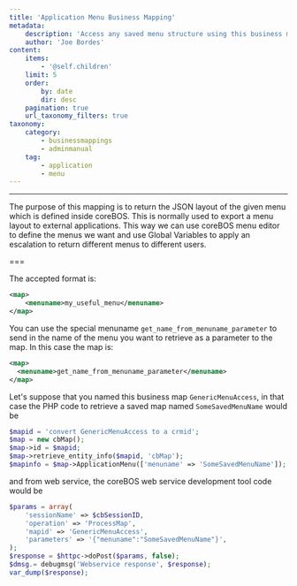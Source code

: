 ```yaml
---
title: 'Application Menu Business Mapping'
metadata:
    description: 'Access any saved menu structure using this business map.'
    author: 'Joe Bordes'
content:
    items:
        - '@self.children'
    limit: 5
    order:
        by: date
        dir: desc
    pagination: true
    url_taxonomy_filters: true
taxonomy:
    category:
        - businessmappings
        - adminmanual
    tag:
        - application
        - menu
---
```

---

The purpose of this mapping is to return the JSON layout of the given menu which is defined inside coreBOS. This is normally used to export a menu layout to external applications. This way we can use coreBOS menu editor to define the menus we want and use Global Variables to apply an escalation to return different menus to different users.

===

The accepted format is:

```xml
<map>
    <menuname>my_useful_menu</menuname> 
</map>
```

You can use the special menuname `get_name_from_menuname_parameter` to send in the name of the menu you want to retrieve as a parameter to the map. In this case the map is:

```xml
<map>
  <menuname>get_name_from_menuname_parameter</menuname> 
</map>
```

Let's suppose that you named this business map `GenericMenuAccess`, in that case the PHP code to retrieve a saved map named `SomeSavedMenuName` would be

```php
$mapid = 'convert GenericMenuAccess to a crmid';
$map = new cbMap();
$map->id = $mapid;
$map->retrieve_entity_info($mapid, 'cbMap');
$mapinfo = $map->ApplicationMenu(['menuname' => 'SomeSavedMenuName']);
```

and from web service, the coreBOS web service development tool code would be

```php
$params = array(
	'sessionName' => $cbSessionID,
	'operation' => 'ProcessMap',
	'mapid' => 'GenericMenuAccess',
	'parameters' => '{"menuname":"SomeSavedMenuName"}',
);
$response = $httpc->doPost($params, false);
$dmsg.= debugmsg('Webservice response', $response);
var_dump($response);
```

